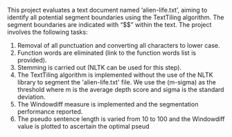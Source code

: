 This project evaluates a text document named ‘alien-life.txt’, aiming to identify all potential segment boundaries using the TextTiling algorithm. The segment boundaries are indicated with “$$” within the text. The project involves the following tasks:

1. Removal of all punctuation and converting all characters to lower case.
2. Function words are eliminated (link to the function words list is provided).
3. Stemming is carried out (NLTK can be used for this step).
4. The TextTiling algorithm is implemented without the use of the NLTK library to segment the 'alien-life.txt' file. We use the (m-sigma) as the threshold where m is the average depth score and sigma is the standard deviation.
5. The Windowdiff measure is implemented and the segmentation performance reported.
6. The pseudo sentence length is varied from 10 to 100 and the Windowdiff value is plotted to ascertain the optimal pseud
